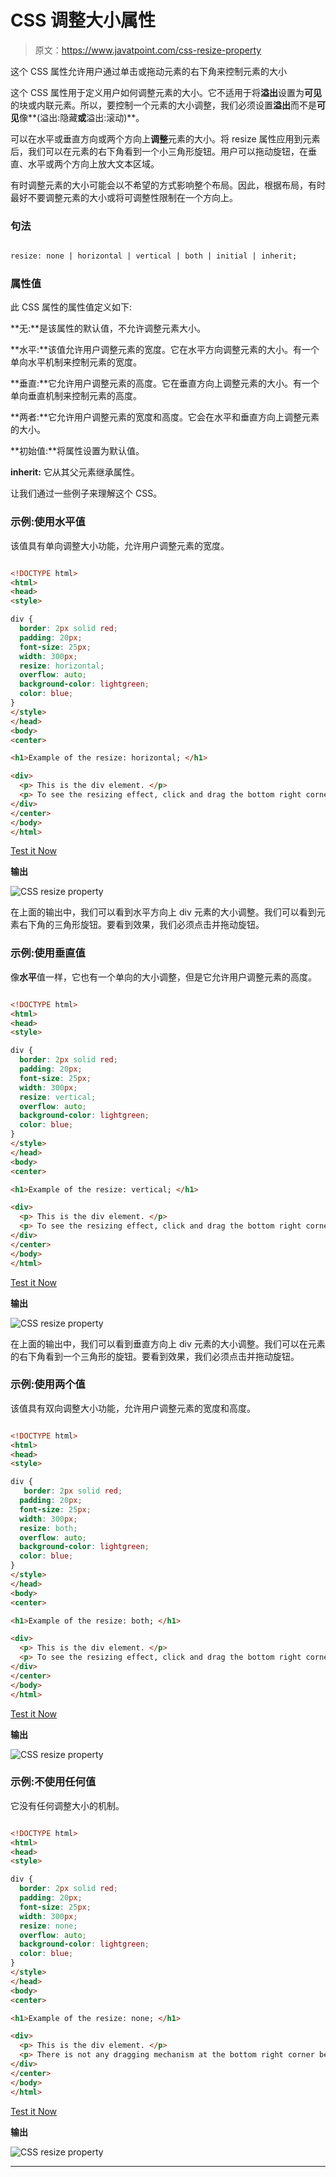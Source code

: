 # CSS 调整大小属性

> 原文：<https://www.javatpoint.com/css-resize-property>

这个 CSS 属性允许用户通过单击或拖动元素的右下角来控制元素的大小

这个 CSS 属性用于定义用户如何调整元素的大小。它不适用于将**溢出**设置为**可见**的块或内联元素。所以，要控制一个元素的大小调整，我们必须设置**溢出**而不是**可见**像**(溢出:隐藏**或**溢出:滚动)**。

可以在水平或垂直方向或两个方向上**调整**元素的大小。将 resize 属性应用到元素后，我们可以在元素的右下角看到一个小三角形旋钮。用户可以拖动旋钮，在垂直、水平或两个方向上放大文本区域。

有时调整元素的大小可能会以不希望的方式影响整个布局。因此，根据布局，有时最好不要调整元素的大小或将可调整性限制在一个方向上。

### 句法

```html

resize: none | horizontal | vertical | both | initial | inherit;

```

### 属性值

此 CSS 属性的属性值定义如下:

**无:**是该属性的默认值，不允许调整元素大小。

**水平:**该值允许用户调整元素的宽度。它在水平方向调整元素的大小。有一个单向水平机制来控制元素的宽度。

**垂直:**它允许用户调整元素的高度。它在垂直方向上调整元素的大小。有一个单向垂直机制来控制元素的高度。

**两者:**它允许用户调整元素的宽度和高度。它会在水平和垂直方向上调整元素的大小。

**初始值:**将属性设置为默认值。

**inherit:** 它从其父元素继承属性。

让我们通过一些例子来理解这个 CSS。

### 示例:使用水平值

该值具有单向调整大小功能，允许用户调整元素的宽度。

```html

<!DOCTYPE html>
<html>
<head>
<style> 

div {
  border: 2px solid red;
  padding: 20px;  
  font-size: 25px;
  width: 300px;
  resize: horizontal;
  overflow: auto;
  background-color: lightgreen;
  color: blue;
}
</style>
</head>
<body>
<center>

<h1>Example of the resize: horizontal; </h1>

<div>
  <p> This is the div element. </p>
  <p> To see the resizing effect, click and drag the bottom right corner of this div element. </p>
</div>
</center>
</body>
</html>

```

[Test it Now](https://www.javatpoint.com/oprweb/test.jsp?filename=css-resize-property1)

**输出**

![CSS resize property](img/f3917a36634d52795bddfa205adb229a.png)

在上面的输出中，我们可以看到水平方向上 div 元素的大小调整。我们可以看到元素右下角的三角形旋钮。要看到效果，我们必须点击并拖动旋钮。

### 示例:使用垂直值

像**水平**值一样，它也有一个单向的大小调整，但是它允许用户调整元素的高度。

```html

<!DOCTYPE html>
<html>
<head>
<style> 

div {
  border: 2px solid red;
  padding: 20px;  
  font-size: 25px;
  width: 300px;
  resize: vertical;
  overflow: auto;
  background-color: lightgreen;
  color: blue;
}
</style>
</head>
<body>
<center>

<h1>Example of the resize: vertical; </h1>

<div>
  <p> This is the div element. </p>
  <p> To see the resizing effect, click and drag the bottom right corner of this div element. </p>
</div>
</center>
</body>
</html>

```

[Test it Now](https://www.javatpoint.com/oprweb/test.jsp?filename=css-resize-property2)

**输出**

![CSS resize property](img/5ce265d1988a31f291cd5f54fb0dbe45.png)

在上面的输出中，我们可以看到垂直方向上 div 元素的大小调整。我们可以在元素的右下角看到一个三角形的旋钮。要看到效果，我们必须点击并拖动旋钮。

### 示例:使用两个值

该值具有双向调整大小功能，允许用户调整元素的宽度和高度。

```html

<!DOCTYPE html>
<html>
<head>
<style> 

div {
   border: 2px solid red;
  padding: 20px;  
  font-size: 25px;
  width: 300px;
  resize: both;
  overflow: auto;
  background-color: lightgreen;
  color: blue;
}
</style>
</head>
<body>
<center>

<h1>Example of the resize: both; </h1>

<div>
  <p> This is the div element. </p>
  <p> To see the resizing effect, click and drag the bottom right corner of this div element. </p>
</div>
</center>
</body>
</html>

```

[Test it Now](https://www.javatpoint.com/oprweb/test.jsp?filename=css-resize-property3)

**输出**

![CSS resize property](img/534c3545e81f8bb444f33d22dc1ec609.png)

### 示例:不使用任何值

它没有任何调整大小的机制。

```html

<!DOCTYPE html>
<html>
<head>
<style> 

div {
  border: 2px solid red;
  padding: 20px;  
  font-size: 25px;
  width: 300px;
  resize: none;
  overflow: auto;
  background-color: lightgreen;
  color: blue;
}
</style>
</head>
<body>
<center>

<h1>Example of the resize: none; </h1>

<div>
  <p> This is the div element. </p>
  <p> There is not any dragging mechanism at the bottom right corner because it is the <b>none</b> value </p>
</div>
</center>
</body>
</html>

```

[Test it Now](https://www.javatpoint.com/oprweb/test.jsp?filename=css-resize-property4)

**输出**

![CSS resize property](img/0318769448766e2f552c24e27dac3465.png)

* * *